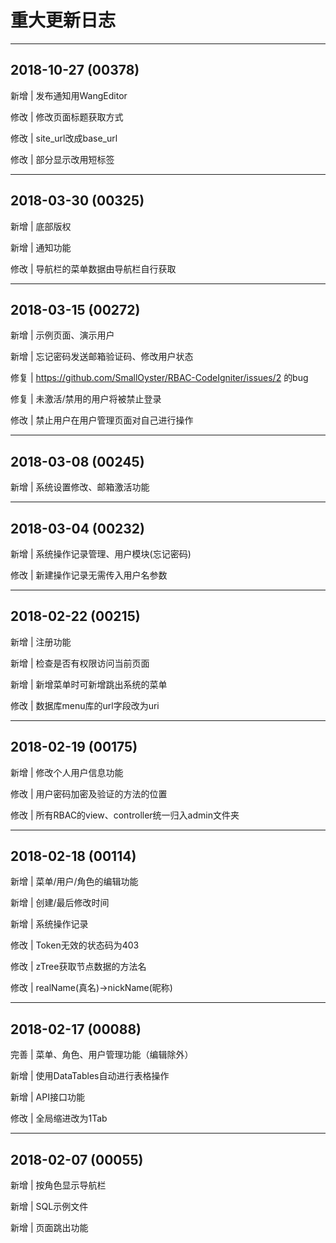 # 重大更新日志

---

## 2018-10-27 (00378)

新增 | 发布通知用WangEditor

修改 | 修改页面标题获取方式

修改 | site_url改成base_url

修改 | 部分显示改用短标签

---

## 2018-03-30 (00325)

新增 | 底部版权

新增 | 通知功能

修改 | 导航栏的菜单数据由导航栏自行获取

---

## 2018-03-15 (00272)

新增 | 示例页面、演示用户

新增 | 忘记密码发送邮箱验证码、修改用户状态

修复 | https://github.com/SmallOyster/RBAC-CodeIgniter/issues/2 的bug

修复 | 未激活/禁用的用户将被禁止登录

修改 | 禁止用户在用户管理页面对自己进行操作

---

## 2018-03-08 (00245)

新增 | 系统设置修改、邮箱激活功能

---

## 2018-03-04 (00232)

新增 | 系统操作记录管理、用户模块(忘记密码)

修改 | 新建操作记录无需传入用户名参数

---

## 2018-02-22 (00215)

新增 | 注册功能

新增 | 检查是否有权限访问当前页面

新增 | 新增菜单时可新增跳出系统的菜单

修改 | 数据库menu库的url字段改为uri

---

## 2018-02-19 (00175)

新增 | 修改个人用户信息功能

修改 | 用户密码加密及验证的方法的位置

修改 | 所有RBAC的view、controller统一归入admin文件夹

---

## 2018-02-18 (00114)

新增 | 菜单/用户/角色的编辑功能

新增 | 创建/最后修改时间

新增 | 系统操作记录

修改 | Token无效的状态码为403

修改 | zTree获取节点数据的方法名

修改 | realName(真名)->nickName(昵称)

---

## 2018-02-17 (00088)

完善 | 菜单、角色、用户管理功能（编辑除外）

新增 | 使用DataTables自动进行表格操作

新增 | API接口功能

修改 | 全局缩进改为1Tab

---

## 2018-02-07 (00055)

新增 | 按角色显示导航栏

新增 | SQL示例文件

新增 | 页面跳出功能